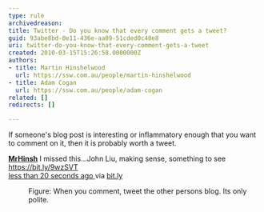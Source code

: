 ```yaml
---
type: rule
archivedreason: 
title: Twitter - Do you know that every comment gets a tweet?
guid: 93abe8bd-0e11-436e-aa09-51cded0c40e8
uri: twitter-do-you-know-that-every-comment-gets-a-tweet
created: 2010-03-15T15:26:58.0000000Z
authors:
- title: Martin Hinshelwood
  url: https://ssw.com.au/people/martin-hinshelwood
- title: Adam Cogan
  url: https://ssw.com.au/people/adam-cogan
related: []
redirects: []

---
```



<p>​If someone's blog post is interesting or inflammatory enough that you want to comment on it, then it is probably worth a tweet.</p><dl class="image"><dt>
      <p class="greyBox"> 
         <strong><a href="http&#58;//twitter.com/MrHinsh" shape="rect"> MrHinsh</a></strong> I missed this...John Liu, making sense, something to see 
         <a href="https&#58;//bit.ly/9wzSVT" shape="rect">https&#58;//bit.ly/9wzSVT</a>​&#160;<br><a class="entry-date" href="http&#58;//twitter.com/MrHinsh/status/10522525724" rel="bookmark" shape="rect"><span class="published timestamp">less than 20 seconds ago</span> </a><span>via 
            <a href="https&#58;//bitly.com/" rel="nofollow" shape="rect">bit.ly</a></span><br></p></dt><dd>Figure&#58; When you comment, tweet the other persons blog. Its only polite.</dd>​ ​​​</dl>
<br><excerpt class='endintro'></excerpt><br>



